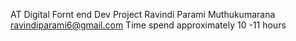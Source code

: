 AT Digital
Fornt end Dev Project
Ravindi Parami Muthukumarana
ravindiparami6@gmail.com
Time spend approximately 10 -11 hours
